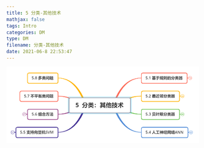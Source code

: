 ```yaml
---
title: 5 分类-其他技术
mathjax: false
tags: Intro
categories: DM
type: DM
filename: 分类-其他技术
date: 2021-06-8 22:53:47
---
```


<!--more -->

![image-20210609083442130](../chap04/5.0/image-20210609083442130.png)

